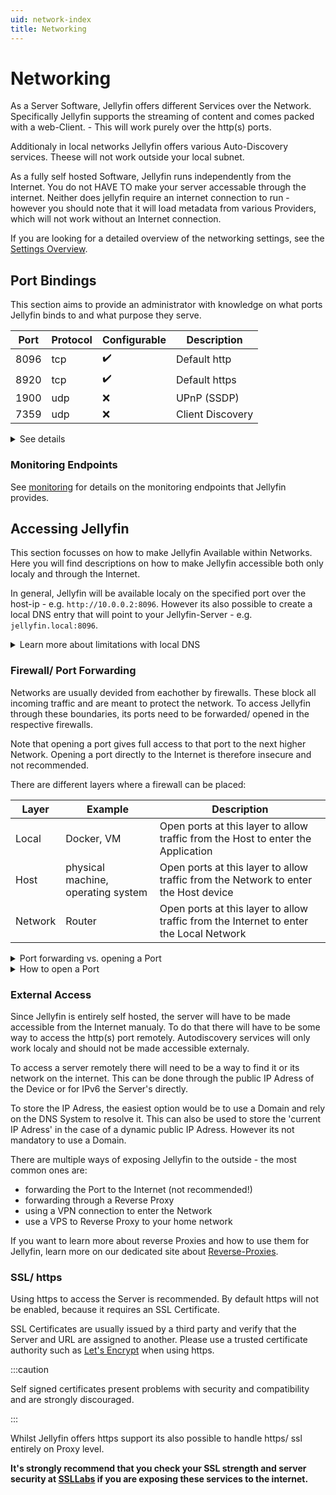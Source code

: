 ```yaml
---
uid: network-index
title: Networking
---
```


# Networking

As a Server Software, Jellyfin offers different Services over the Network.
Specifically Jellyfin supports the streaming of content and comes packed with a web-Client. - This will work purely over the http(s) ports.

Additionaly in local networks Jellyfin offers various Auto-Discovery services. Theese will not work outside your local subnet.

As a fully self hosted Software, Jellyfin runs independently from the Internet.
You do not HAVE TO make your server accessable through the internet.
Neither does jellyfin require an internet connection to run - however you should note that it will load metadata from various Providers, which will not work without an Internet connection.

If you are looking for a detailed overview of the networking settings, see the [Settings Overview](./settings-overview/).

## Port Bindings

This section aims to provide an administrator with knowledge on what ports Jellyfin binds to and what purpose they serve.

| Port | Protocol | Configurable | Description |
|---|---|---|---|
| 8096 | tcp | ✔️ | Default http |
| 8920 | tcp | ✔️ | Default https |
| 1900 | udp | ❌ | UPnP (SSDP) |
| 7359 | udp | ❌ | Client Discovery |

<details>
<summary>See details</summary>

- **HTTP Traffic:** 8096
    The web frontend can be accessed here for debugging SSL certificate issues on your local network. You can modify this setting from the **Networking** page in the admin settings.

- **HTTPS Traffic:** 8920
    Used when https is enabled. By default this port will not be used.
    This setting can also be modified from the **Networking** page to use a different port.

- **Service Discovery:** 1900
    Used for UPnP service discovery. This is also needed to discover your Server via DLNA in the local subnet (when enabled)
    Since UPnP is a universal Protocol expecting to run on port 1900, its not possible to configure this.

- **Client Discovery:** 7359 UDP
    Allows clients to discover Jellyfin on the local network. A broadcast message to this port with `Who is JellyfinServer?` will get a JSON response that includes the server address, ID, and name.

</details>

### Monitoring Endpoints

See [monitoring](./advanced/monitoring) for details on the monitoring endpoints that Jellyfin provides.

## Accessing Jellyfin

This section focusses on how to make Jellyfin Available within Networks.
Here you will find descriptions on how to make Jellyfin accessible both only localy and through the Internet.

In general, Jellyfin will be available localy on the specified port over the host-ip - e.g. `http://10.0.0.2:8096`.
However its also possible to create a local DNS entry that will point to your Jellyfin-Server - e.g. `jellyfin.local:8096`.

<details>
<summary>Learn more about limitations with local DNS</summary>

Devices like Google Chromecast or Google Streamer use hardcoded DNS Servers - therefore they will not make use of your local DNS entries.
There are multiple workarrounds for this issue.

The easiest involves the usage of IPv6 Entries in the public DNS.
Since IPv6 adresses dont differenciate between local and public, the adress will be abled to get resolved localy.
This however requires the use of a public DNS server - The Jellyfin Server does not have to be accessible from the outside though!

</details>

### Firewall/ Port Forwarding

Networks are usually devided from eachother by firewalls. These block all incoming traffic and are meant to protect the network.
To access Jellyfin through these boundaries, its ports need to be forwarded/ opened in the respective firewalls.

Note that opening a port gives full access to that port to the next higher Network.
Opening a port directly to the Internet is therefore insecure and not recommended.

There are different layers where a firewall can be placed:

| Layer | Example | Description |
| --- | --- | --- |
| Local | Docker, VM | Open ports at this layer to allow traffic from the Host to enter the Application |
| Host | physical machine, operating system | Open ports at this layer to allow traffic from the Network to enter the Host device |
| Network | Router | Open ports at this layer to allow traffic from the Internet to enter the Local Network |

<details>
<summary>Port forwarding vs. opening a Port</summary>

Whilst Routers often allow you to forward a port, firewalls typically only allow you to open one.
The difference is within the Target. Opening a Port essentially just means that traffic on this Port will go through.
Forwarding a Port you typically do in NAT scenarios - traffic is comming in on your public IP Adress, what device inside your network should recieve it.
Sometime port forwarding also offers to set a different target port then entry port.

</details>

<details>
<summary>How to open a Port</summary>

How exactly a port will be opened depends on your firewall software and its UI.
Here is linked below how to open ports for:

- [Windows Firewall](https://learn.microsoft.com/en-us/sql/reporting-services/report-server/configure-a-firewall-for-report-server-access?view=sql-server-ver16#open-ports-in-windows-firewall)
- [firewalld](https://firewalld.org/documentation/howto/open-a-port-or-service.html)
- [Uncomplicated Firewall](https://wiki.ubuntu.com/UncomplicatedFirewall#Basic_Usage) (ufw)
- [nftables](https://wiki.nftables.org/wiki-nftables/index.php/Main_Page)

</details>

### External Access

Since Jellyfin is entirely self hosted, the server will have to be made accessible from the Internet manualy.
To do that there will have to be some way to access the http(s) port remotely.
Autodiscovery services will only work localy and should not be made accessible externaly.

To access a server remotely there will need to be a way to find it or its network on the internet.
This can be done through the public IP Adress of the Device or for IPv6 the Server's directly.

To store the IP Adress, the easiest option would be to use a Domain and rely on the DNS System to resolve it.
This can also be used to store the 'current IP Adress' in the case of a dynamic public IP Adress.
However its not mandatory to use a Domain.

There are multiple ways of exposing Jellyfin to the outside - the most common ones are:

- forwarding the Port to the Internet (not recommended!)
- forwarding through a Reverse Proxy
- using a VPN connection to enter the Network
- use a VPS to Reverse Proxy to your home network

If you want to learn more about reverse Proxies and how to use them for Jellyfin, learn more on our dedicated site about [Reverse-Proxies](./reverse-proxy/).

### SSL/ https

Using https to access the Server is recommended.
By default https will not be enabled, because it requires an SSL Certificate.

SSL Certificates are usually issued by a third party and verify that the Server and URL are assigned to another.
Please use a trusted certificate authority such as [Let's Encrypt](./advanced/letsencrypt) when using https.

:::caution

Self signed certificates present problems with security and compatibility and are strongly discouraged.

:::

Whilst Jellyfin offers https support its also possible to handle https/ ssl entirely on Proxy level.

**It's strongly recommend that you check your SSL strength and server security at [SSLLabs](https://www.ssllabs.com/ssltest/analyze.html) if you are exposing these services to the internet.**
